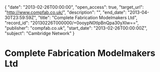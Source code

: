 {
  "date": "2013-02-26T00:00:00", 
  "open_access": true, 
  "target_url": "http://www.compfab.co.uk/", 
  "description": "", 
  "end_date": "2013-04-30T23:59:59Z", 
  "title": "Complete Fabrication Modelmakers Ltd", 
  "record_id": "20130226T000000/+0ooypN0tIpBnQpa30yXIw==", 
  "publisher": "compfab.co.uk", 
  "start_date": "2013-02-26T00:00:00Z", 
  "subject": "Cambridge Network"
}

# Complete Fabrication Modelmakers Ltd

